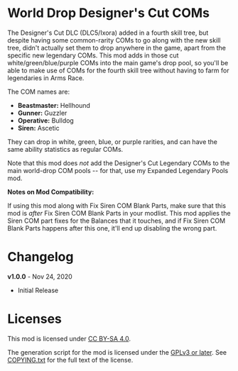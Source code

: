 World Drop Designer's Cut COMs
==============================

The Designer's Cut DLC (DLC5/Ixora) added in a fourth skill tree, but despite
having some common-rarity COMs to go along with the new skill tree, didn't
actually set them to drop anywhere in the game, apart from the specific new
legendary COMs.  This mod adds in those cut white/green/blue/purple COMs
into the main game's drop pool, so you'll be able to make use of COMs for
the fourth skill tree without having to farm for legendaries in Arms Race.

The COM names are:

* **Beastmaster:** Hellhound
* **Gunner:** Guzzler
* **Operative:** Bulldog
* **Siren:** Ascetic

They can drop in white, green, blue, or purple rarities, and can have the
same ability statistics as regular COMs.

Note that this mod does *not* add the Designer's Cut Legendary COMs to the
main world-drop COM pools -- for that, use my Expanded Legendary Pools mod.

**Notes on Mod Compatibility:**

If using this mod along with Fix Siren COM Blank Parts, make sure that this
mod is *after* Fix Siren COM Blank Parts in your modlist.  This mod applies
the Siren COM part fixes for the Balances that it touches, and if Fix Siren
COM Blank Parts happens after this one, it'll end up disabling the wrong part.

Changelog
=========

**v1.0.0** - Nov 24, 2020
 * Initial Release
 
Licenses
========

This mod is licensed under [CC BY-SA 4.0](https://creativecommons.org/licenses/by-sa/4.0/).

The generation script for the mod is licensed under the
[GPLv3 or later](https://www.gnu.org/licenses/quick-guide-gplv3.html).
See [COPYING.txt](../../COPYING.txt) for the full text of the license.

